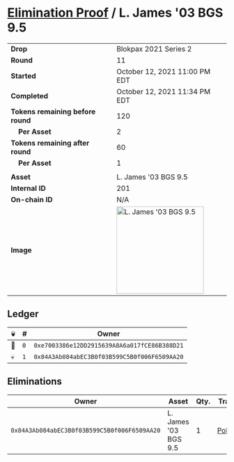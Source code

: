 # [Elimination Proof](./readme.md) / L. James &#039;03 BGS 9.5

|||
|---|---|
| **Drop** | Blokpax 2021 Series 2 |
| **Round** | 11 |
| **Started** | October 12, 2021 11:00 PM EDT |
| **Completed** | October 12, 2021 11:34 PM EDT |
| **Tokens remaining before round** | 120 |
| **&nbsp;&nbsp;&nbsp;&nbsp;Per Asset** | 2 |
| **Tokens remaining after round** | 60 |
| **&nbsp;&nbsp;&nbsp;&nbsp;Per Asset** | 1 |
| | |
| **Asset** | L. James &#039;03 BGS 9.5 |
| **Internal ID** | 201 |
| **On-chain ID** | N/A |
| **Image** | <img src="https://tcdn.blokpax.com/9484ebfa-630f-4368-b7ec-73f618d07e63/86497e46f4f72aa46a3556694f61db7c4400c541b29a487b35fca75368d32bb1.jpg" height="200" alt="L. James &#039;03 BGS 9.5" /> |

## Ledger

| 💀 | # | Owner |
| --- | --- | --- |
| 👑 | `0` | `0xe7003386e12DD2915639A8A6a017fCE86B388D21` |
| 💀 | `1` | `0x84A3Ab084abEC3B0f03B599C5B0f006F6509AA20` |


## Eliminations

| Owner | Asset | Qty. | Transaction |
| --- | --- | --- | --- |
| `0x84A3Ab084abEC3B0f03B599C5B0f006F6509AA20` | L. James '03 BGS 9.5 | 1 | [Polygonscan](https://polygonscan.com/tx/0x47dbb99903617a78139ed91a360b3b62a1c28d83c2cb20d959f76c9462c66ac8) |

